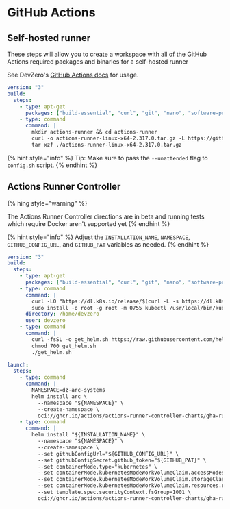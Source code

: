 # GitHub Actions

## Self-hosted runner

These steps will allow you to create a workspace with all of the GitHub Actions required packages and binaries for a self-hosted runner

See DevZero's [GitHub Actions docs](../../../how-to-guides/ci/run-github-actions-in-a-devbox.md) for usage.

```yaml
version: "3"
build:
  steps:
    - type: apt-get
      packages: ["build-essential", "curl", "git", "nano", "software-properties-common", "ssh", "sudo", "tar", "unzip", "vim", "wget", "zip", "jq"]
    - type: command
      command: |
        mkdir actions-runner && cd actions-runner
        curl -o actions-runner-linux-x64-2.317.0.tar.gz -L https://github.com/actions/runner/releases/download/v2.317.0/actions-runner-linux-x64-2.317.0.tar.gz
        tar xzf ./actions-runner-linux-x64-2.317.0.tar.gz

```

{% hint style="info" %}
Tip: Make sure to pass the `--unattended` flag to `config.sh` script.
{% endhint %}

## Actions Runner Controller

{% hing style="warning" %}

The Actions Runner Controller directions are in beta and running tests which require Docker aren't supported yet
{% endhint %}

{% hint style="info" %}
Adjust the `INSTALLATION_NAME`, `NAMESPACE`, `GITHUB_CONFIG_URL`, and `GITHUB_PAT` variables as needed.
{% endhint %}

```yaml
version: "3"
build:
  steps:
    - type: apt-get
      packages: ["build-essential", "curl", "git", "nano", "software-properties-common", "ssh", "sudo", "tar", "unzip", "vim", "wget", "zip"]
    - type: command
      command: |
        curl -LO "https://dl.k8s.io/release/$(curl -L -s https://dl.k8s.io/release/stable.txt)/bin/linux/amd64/kubectl"
        sudo install -o root -g root -m 0755 kubectl /usr/local/bin/kubectl && rm kubectl
      directory: /home/devzero
      user: devzero
    - type: command
      command: |
        curl -fsSL -o get_helm.sh https://raw.githubusercontent.com/helm/helm/main/scripts/get-helm-3
        chmod 700 get_helm.sh
        ./get_helm.sh

launch:
  steps:
    - type: command
      command: |
        NAMESPACE=dz-arc-systems
        helm install arc \
          --namespace "${NAMESPACE}" \
          --create-namespace \
          oci://ghcr.io/actions/actions-runner-controller-charts/gha-runner-scale-set-controller
    - type: command
      command: |
        helm install "${INSTALLATION_NAME}" \
          --namespace "${NAMESPACE}" \
          --create-namespace \
          --set githubConfigUrl="${GITHUB_CONFIG_URL}" \
          --set githubConfigSecret.github_token="${GITHUB_PAT}" \
          --set containerMode.type="kubernetes" \
          --set containerMode.kubernetesModeWorkVolumeClaim.accessModes={"ReadWriteOnce"} \
          --set containerMode.kubernetesModeWorkVolumeClaim.storageClassName=gp2 \
          --set containerMode.kubernetesModeWorkVolumeClaim.resources.requests.storage=1Gi \
          --set template.spec.securityContext.fsGroup=1001 \
          oci://ghcr.io/actions/actions-runner-controller-charts/gha-runner-scale-set

```
